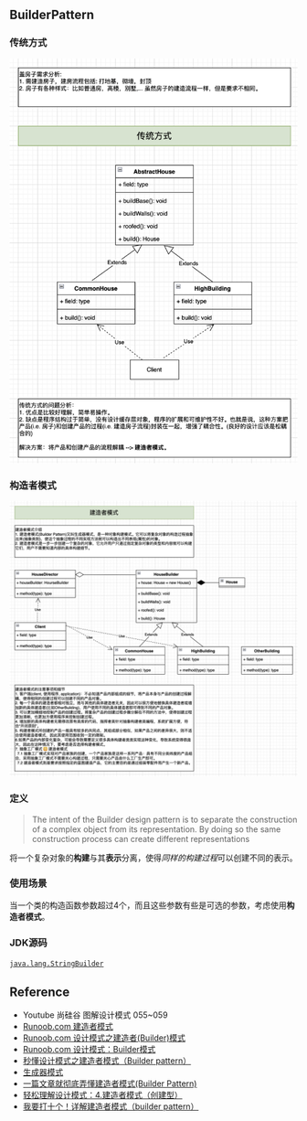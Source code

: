 ## BuilderPattern

### 传统方式
![](images/BuildHouse.Traditional.png)


### 构造者模式
![](images/BuildHouse.BuilderPattern.png)


### 定义
> The intent of the Builder design pattern is to separate the construction of a complex object from its representation. By doing so the same construction process can create different representations

将一个复杂对象的**构建**与其**表示**分离，使得*同样的构建过程*可以创建不同的表示。

### 使用场景
当一个类的构造函数参数超过4个，而且这些参数有些是可选的参数，考虑使用**构造者模式**。

### JDK源码
[`java.lang.StringBuilder`](https://github.com/openjdk/jdk17/blob/master/src/java.base/share/classes/java/lang/StringBuilder.java)


## Reference
* Youtube 尚硅谷 图解设计模式 055~059
* [Runoob.com 建造者模式](https://www.runoob.com/design-pattern/builder-pattern.html)
* [Runoob.com 设计模式之建造者(Builder)模式](https://www.runoob.com/w3cnote/builder-pattern.html)
* [Runoob.com 设计模式：Builder模式](https://www.runoob.com/w3cnote/builder-pattern-2.html)
* [秒懂设计模式之建造者模式（Builder pattern）](https://zhuanlan.zhihu.com/p/58093669)
* [生成器模式](https://refactoringguru.cn/design-patterns/builder)
* [一篇文章就彻底弄懂建造者模式(Builder Pattern)](https://www.jianshu.com/p/3d1c9ffb0a28)
* [轻松理解设计模式：4.建造者模式（创建型）](https://juejin.cn/post/7023936575541084168)
* [我要打十个！详解建造者模式（builder pattern）](https://www.cnblogs.com/happyone/p/12513098.html)